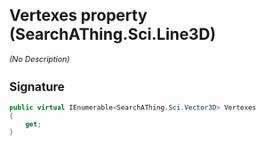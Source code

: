 # Vertexes property (SearchAThing.Sci.Line3D)
_(No Description)_

## Signature
```csharp
public virtual IEnumerable<SearchAThing.Sci.Vector3D> Vertexes
{
    get;
}
```

